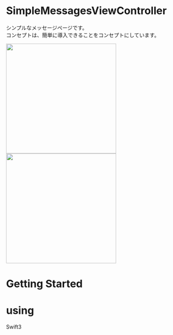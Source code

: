 # SimpleMessagesViewController
シンプルなメッセージページです。  
コンセプトは、簡単に導入できることをコンセプトにしています。  

<img src="https://tomo.syo.tokyo/openimg/simpleDesignMessenger6.png" width="300px">
<img src="https://tomo.syo.tokyo/openimg/simpleDesignMessenger5.png" width="300px">  

# Getting Started


# using
Swift3  
